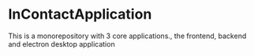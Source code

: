 # InContactApplication
This is a monorepository with 3 core applications., the frontend, backend and electron desktop application
